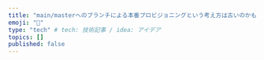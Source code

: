 ```yaml
---
title: "main/masterへのブランチによる本番プロビジョニングという考え方は古いのかもしれない"
emoji: "💨"
type: "tech" # tech: 技術記事 / idea: アイデア
topics: []
published: false
---
```


